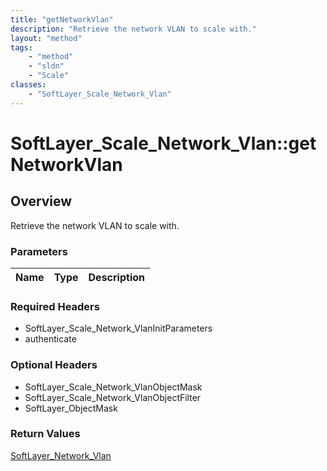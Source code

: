 ```yaml
---
title: "getNetworkVlan"
description: "Retrieve the network VLAN to scale with."
layout: "method"
tags:
    - "method"
    - "sldn"
    - "Scale"
classes:
    - "SoftLayer_Scale_Network_Vlan"
---
```

# SoftLayer_Scale_Network_Vlan::getNetworkVlan
## Overview 
Retrieve the network VLAN to scale with.

### Parameters 
|Name | Type | Description |
| --- | --- | --- |


### Required Headers
* SoftLayer_Scale_Network_VlanInitParameters
* authenticate

### Optional Headers
* SoftLayer_Scale_Network_VlanObjectMask
* SoftLayer_Scale_Network_VlanObjectFilter
* SoftLayer_ObjectMask

### Return Values
<a href='/reference/datatypes/SoftLayer_Network_Vlan'>SoftLayer_Network_Vlan </a>
